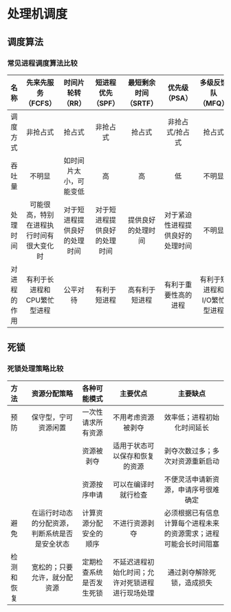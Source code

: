 
# 处理机调度
## 调度算法

### 常见进程调度算法比较
| 名称 | 先来先服务（FCFS） | 时间片轮转（RR） | 短进程优先（SPF） |最短剩余时间（SRTF） | 优先级（PSA） |多级反馈队（MFQ）|
| :-----| :----: | :----: |:----: |:----: |:----: |:----: |
| 调度方式 | 非抢占式 | 抢占式 | 非抢占式 | 抢占式 | 非抢占式/抢占式 | 抢占式 |
| 吞吐量 | 不明显 | 如时间片太小，可能变低 | 高 | 高 | 低 | 不明显 |
| 处理时间 | 可能很高，特别在进程执行时间有很大变化时 | 对于短进程提供良好的处理时间 |对于短进程提供良好的处理时间 | 提供良好的处理时间 | 对于紧迫性进程提供良好的处理时间 | 不明显 |
| 对进程的作用 | 有利于长进程和CPU繁忙型进程 | 公平对待 | 有利于短进程 | 高有利于短进程 | 有利于重要性高的进程 | 有利于短进程和I/O繁忙型进程 |

## 死锁

### 死锁处理策略比较
| 方法 | 资源分配策略 | 各种可能模式 | 主要优点 | 主要缺点 | 
| :----- | :----: | :----: | :----: | :----: |
| 预防| 保守型，宁可资源闲置 | 一次性请求所有资源 | 不用考虑资源被剥夺 | 效率低；进程初始化时间延长|
| | | 资源被剥夺 | 适用于状态可以保存和恢复的资源 | 剥夺次数过多；多次对资源重新启动 |
| |  | 资源按序申请 | 可以在编译时就行检查 | 不便灵活申请新资源，申请序号很难确定 |
| 避免 | 在运行时动态的分配资源，判断系统是否是安全状态 | 计算资源分配安全的顺序 | 不进行资源剥夺 | 必须根据已有信息计算每个进程未来的资源需求；进程可能会长时间阻塞 |
| 检测和恢复 | 宽松的；只要允许，就分配资源 | 定期检查系统是否发生死锁 | 不延迟进程初始化时间；允许对死锁进程进行现场处理 | 通过剥夺解除死锁，造成损失 |








